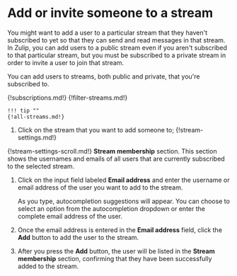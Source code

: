# Add or invite someone to a stream

You might want to add a user to a particular stream that they haven't
subscribed to yet so that they can send and read messages in that
stream. In Zulip, you can add users to a public stream even if you
aren't subscribed to that particular stream, but you must be
subscribed to a private stream in order to invite a user to join that
stream.

You can add users to streams, both public and private, that you're
subscribed to.

{!subscriptions.md!}
{!filter-streams.md!}

    !!! tip ""
    {!all-streams.md!}

1. Click on the stream that you want to add someone to; {!stream-settings.md!}

{!stream-settings-scroll.md!} **Stream membership** section. This section
shows the usernames and emails of all users that are currently subscribed to the
selected stream.

1. Click on the input field labeled **Email address** and enter the username or
email address of the user you want to add to the stream.

    As you type, autocompletion suggestions will appear. You can choose to
    select an option from the autocompletion dropdown or enter the complete
    email address of the user.

1. Once the email address is entered in the **Email address** field, click the
**Add** button to add the user to the stream.

1. After you press the **Add** button, the user will be listed in the **Stream
membership** section, confirming that they have been successfully added to the
stream.
